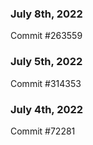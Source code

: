 ### July 8th, 2022

Commit #263559

### July 5th, 2022

Commit #314353


### July 4th, 2022

Commit #72281
